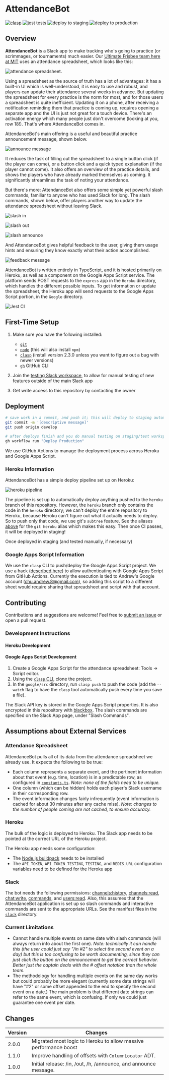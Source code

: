 # AttendanceBot

[![clasp](https://img.shields.io/badge/built%20with-clasp-4285f4.svg)](https://github.com/google/clasp)
![jest tests](https://github.com/a-churchill/attendance-bot/actions/workflows/jest.yml/badge.svg?branch=heroku)
![deploy to staging](https://github.com/a-churchill/attendance-bot/actions/workflows/deploy-staging.yml/badge.svg)
![deploy to production](https://github.com/a-churchill/attendance-bot/actions/workflows/deploy-production.yml/badge.svg)

## Overview

**AttendanceBot** is a Slack app to make tracking who's going to practice (or scrimmages, or tournaments) much easier. Our [Ultimate Frisbee team here at MIT](http://mens-ult.mit.edu/) uses an attendance spreadsheet, which looks like this:

![attendance spreadsheet](imgs/attendance-spreadsheet.jpg "Attendance Spreadsheet").

Using a spreadsheet as the source of truth has a lot of advantages: it has a built-in UI which is well-understood, it is easy to use and robust, and players can update their attendance several weeks in advance. But updating the spreadsheet for every practice is the norm for most, and for those users a spreadsheet is quite inefficient. Updating it on a phone, after receiving a notification reminding them that practice is coming up, requires opening a separate app and the UI is just not great for a touch device. There's an activation energy which many people just don't overcome (looking at you, row 18!). That's where AttendanceBot comes in.

AttendanceBot's main offering is a useful and beautiful practice announcement message, shown below.

![announce message](imgs/announce-message.png "Announce Message")

It reduces the task of filling out the spreadsheet to a single button click (if the player can come), or a button click and a quick typed explanation (if the player cannot come). It also offers an overview of the practice details, and shows the players who have already marked themselves as coming. It significantly streamlines the task of noting your attendance.

But there's more: AttendanceBot also offers some simple yet powerful slash commands, familiar to anyone who has used Slack for long. The slash commands, shown below, offer players another way to update the attendance spreadsheet without leaving Slack.

![slash in](imgs/slash-in-command.jpg "/in")

![slash out](imgs/slash-out-command.jpg "/out")

![slash announce](imgs/slash-announce-command.jpg "/announce")

And AttendanceBot gives helpful feedback to the user, giving them usage hints and ensuring they know exactly what their action accomplished.

![feedback message](imgs/feedback-message.png "Feedback to user")

AttendanceBot is written entirely in TypeScript, and it is hosted primarily on Heroku, as well as a component on the Google Apps Script service. The platform sends POST requests to the `express` app in the `Heroku` directory, which handles the different possible inputs. To get information or update the spreadsheet, the Heroku app will send requests to the Google Apps Script portion, in the `Google` directory.

![Jest CI](https://github.com/a-churchill/attendance-bot/workflows/Jest%20CI/badge.svg?branch=heroku)

## First-Time Setup

1. Make sure you have the following installed:

   - [`git`](https://git-scm.com/book/en/v2/Getting-Started-Installing-Git)
   - [`node`](https://nodejs.org/en/download/) (this will also install `npm`)
   - [`clasp`](https://developers.google.com/apps-script/guides/clasp#installation) (install version 2.3.0 unless you want to figure out a bug with newer versions)
   - [`gh`](https://github.com/cli/cli#installation) GitHub CLI

2. Join the [testing Slack workspace](https://join.slack.com/t/testingworksp/shared_invite/zt-11c5f4rhu-atU6Ym5TIbQUCUrlSH6e8Q), to allow for manual testing of new features outside of the main Slack app

3. Get write access to this repository by contacting the owner

## Deployment

```bash
# save work in a commit, and push it; this will deploy to staging automatically
git commit -m '[descriptive message]'
git push origin develop

# after deploys finish and you do manual testing on staging/test workspace
gh workflow run "Deploy Production"
```

We use GitHub Actions to manage the deployment process across Heroku and Google Apps Script.

### Heroku Information

AttendanceBot has a simple deploy pipeline set up on Heroku:

![heroku pipeline](imgs/heroku-pipeline.png "Heroku Pipeline")

The pipeline is set up to automatically deploy anything pushed to the `heroku` branch of this repository. However, the `heroku` branch only contains the code in the `heroku` directory; we can't deploy the entire repository to Heroku, because Heroku can't figure out what it actually needs to deploy. So to push only that code, we use git's `subtree` feature. See the aliases [above](#first-time-setup) for the `git heroku` alias which makes this easy. Then once CI passes, it will be deployed in staging!

Once deployed in staging (and tested manually, if necessary)

### Google Apps Script Information

We use the `clasp` CLI to push/deploy the Google Apps Script project. We use a hack ([described here](https://github.com/ericanastas/deploy-google-app-script-action)) to allow authenticating with Google Apps Script from GitHub Actions. Currently the execution is tied to Andrew's Google account (chu.andrew.8@gmail.com), so adding this script to a different sheet would require sharing that spreadsheet and script with that account.

## Contributing

Contributions and suggestions are welcome! Feel free to [submit an issue](https://github.com/xxaxdxcxx/attendance-bot/issues/new) or open a pull request.

### Development Instructions

#### Heroku Development

#### Google Apps Script Development

1. Create a Google Apps Script for the attendance spreadsheet: Tools -> Script editor.
2. Using the [`clasp` CLI](https://developers.google.com/apps-script/guides/clasp#clone_an_existing_project), clone the project.
3. In the `google/src` directory, run `clasp push` to push the code (add the `--watch` flag to have the `clasp` tool automatically push every time you save a file).

The Slack API key is stored in the Google Apps Script properties. It is also encrypted in this repository with [blackbox](https://github.com/StackExchange/blackbox#blackbox-). The slash commands are specified on the Slack App page, under "Slash Commands".

## Assumptions about External Services

### Attendance Spreadsheet

AttendanceBot pulls all of its data from the attendance spreadsheet we already use. It expects the following to be true:

- Each column represents a separate event, and the pertinent information about that event (e.g. time, location) is in a predictable row, as configured in [`constants.ts`](src/constants.ts). _Note: none of the fields need to be unique._
- One column (which can be hidden) holds each player's Slack username in their corresponding row.
- The event information changes fairly infrequently (event information is cached for about 30 minutes after any cache miss). _Note: changes to the number of people coming are not cached, to ensure accuracy._

### Heroku

The bulk of the logic is deployed to Heroku. The Slack app needs to be pointed at the correct URL of the Heroku project.

The Heroku app needs some configuration:

- The [Node.js buildpack](https://elements.heroku.com/buildpacks/heroku/heroku-buildpack-nodejs) needs to be installed
- The `API_TOKEN`, `API_TOKEN_TESTING`, `TESTING`, and `REDIS_URL` configuration variables need to be defined for the Heroku app

### Slack

The bot needs the following permissions: [channels:history](https://api.slack.com/scopes/channels:history), [channels:read](https://api.slack.com/scopes/channels:read), [chat:write](https://api.slack.com/scopes/chat:write), [commands](https://api.slack.com/scopes/commands), and [users:read](https://api.slack.com/scopes/commands). Also, this assumes that the AttendanceBot application is set up so slash commands and interactive commands are sent to the appropriate URLs. See the manifest files in the [`slack`](slack) directory.

### Current Limitations

- Cannot handle multiple events on same date with slash commands (will always return info about the first one). _Note: technically it can handle this (the user could just say "/in #2" to select the second event on a day) but this is too confusing to be worth documenting, since they can just click the button on the announcement to get the correct behavior. Better just the captain deals with the # offset notation than the whole team._
- The methodology for handling multiple events on the same day works but could probably be more elegant (currently some date strings will have "#2" or some offset appended to the end to specify the second event on a date.) The main problem is that different date strings can refer to the same event, which is confusing. If only we could just guarantee one event per date.

## Changes

| Version | Changes                                                          |
| ------- | ---------------------------------------------------------------- |
| 2.0.0   | Migrated most logic to Heroku to allow massive performance boost |
| 1.1.0   | Improve handling of offsets with `ColumnLocator` ADT.            |
| 1.0.0   | Initial release: /in, /out, /h, /announce, and announce message. |
